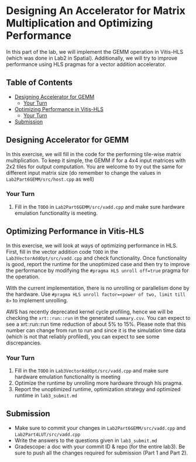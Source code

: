 # Designing An Accelerator for Matrix Multiplication and Optimizing Performance 

In this part of the lab, we will implement the GEMM operation in Vitis-HLS (which was done in Lab2 in Spatial). Additionally, we will try to improve performance using HLS pragmas for a vector addition accelerator. 

## Table of Contents

- [Designing Accelerator for GEMM](#designing-accelerator-for-gemm)  
  - [Your Turn](#your-turn)
- [Optimizing Performance in Vitis-HLS](#optimizing-performance-in-vitis-hls)  
  - [Your Turn](#your-turn-1)
- [Submission](#submission)

## Designing Accelerator for GEMM
In this exercise, we will fill in the code for the performing tile-wise matrix multiplication. To keep it simple, the GEMM if for a 4x4 input matrices with 2x2 tiles for output computation. You are welcome to try out the same for different input matrix size (do remember to change the values in `Lab2Part6GEMM/src/host.cpp` as well)

### Your Turn
1. Fill in the `TODO` in `Lab2Part6GEMM/src/vadd.cpp` and make sure hardware emulation functionality is meeting.

## Optimizing Performance in Vitis-HLS
In this exercise, we will look at ways of optimizing performance in HLS. First, fill in the vector addition code `TODO` in the `Lab3VectorAddOpt/src/vadd.cpp` and check functionality. Once functionality is good, report the runtime for the unoptimized case and then try to improve the performance by modifying the `#pragma HLS unroll off=true` pragma for the operation. 

With the current implementation, there is no unrolling or parallelism done by the hardware. Use `#pragma HLS unroll factor=<power of two, limit till 8>` to implement unrolling. 

AWS has recently deprecated kernel cycle profiling, hence we will be checking the `xrt::run::run` in the generated `summary.csv`. You can expect to see a xrt::run::run time reduction of about 5% to 15%. Please note that this number can change from run to run and since it is the simulation time data (which is not that reliably profiled), you can expect to see some discrepancies. 

### Your Turn
1. Fill in the `TODO` in `Lab3VectorAddOpt/src/vadd.cpp` and make sure hardware emulation functionality is meeting
2. Optimize the runtime by unrolling more hardware through hls pragma.
2. Report the unoptimized runtime, optimization strategy and optimized runtime in `lab3_submit.md` 

## Submission
* Make sure to commit your changes in `Lab2Part6GEMM/src/vadd.cpp` and `Lab2Part4LUT/src/vadd.cpp`
* Write the answers to the questions given in `lab3_submit.md`
* Gradescope: a doc with your commit ID & repo (for the entire lab3). Be sure to push all the changes required for submission (Part 1 and Part 2).